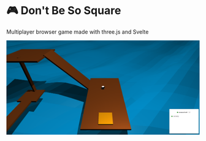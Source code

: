 # 🎮 Don't Be So Square

Multiplayer browser game made with three.js and Svelte

![In game screenshot](./screenshot.png)
